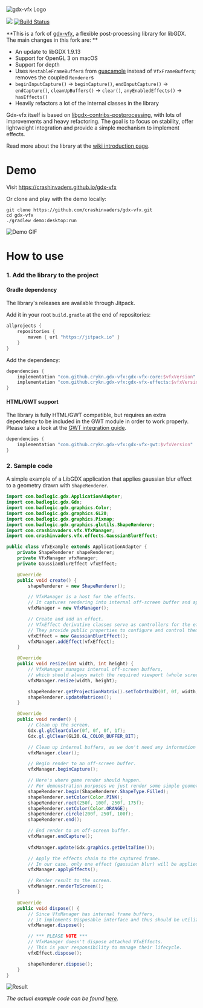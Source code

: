 ![gdx-vfx Logo](https://i.imgur.com/kVBGQHx.png)

[![](https://jitpack.io/v/crykn/gdx-vfx.svg)](https://jitpack.io/#crykn/gdx-vfx) [![Build Status](https://travis-ci.com/crykn/gdx-vfx.svg?branch=master)](https://travis-ci.com/crykn/gdx-vfx)

**This is a fork of [gdx-vfx](https://github.com/crashinvaders/gdx-vfx), a flexible post-processing library for libGDX. The main changes in this fork are: **

- An update to libGDX 1.9.13
- Support for OpenGL 3 on macOS
- Support for depth
- Uses `NestableFrameBuffer`s from [guacamole](https://github.com/crykn/guacamole) instead of `VfxFrameBuffer`s; removes the coupled `Renderer`s
- `beginInputCapture()` -> `beginCapture()`, `endInputCapture()` -> `endCapture()`, `cleanUpBuffers()` -> `clear()`, `anyEnabledEffects()` -> `hasEffects()` 
- Heavily refactors a lot of the internal classes in the library

Gdx-vfx itself is based on [libgdx-contribs-postprocessing](https://github.com/manuelbua/libgdx-contribs/tree/master/postprocessing), with lots of improvements and heavy refactoring. The goal is to focus on stability, offer lightweight integration and provide a simple mechanism to implement effects.

Read more about the library at the [wiki introduction page](https://github.com/crashinvaders/gdx-vfx/wiki/Library-overview).

# Demo

Visit https://crashinvaders.github.io/gdx-vfx

Or clone and play with the demo locally:
```
git clone https://github.com/crashinvaders/gdx-vfx.git
cd gdx-vfx
./gradlew demo:desktop:run
```

![Demo GIF](https://imgur.com/dCsVhoo.gif)

# How to use

### 1. Add the library to the project

#### Gradle dependency
The library's releases are available through Jitpack.

Add it in your root `build.gradle` at the end of repositories:
```gradle
allprojects {
    repositories {
        maven { url "https://jitpack.io" }
    }
}
```

Add the dependency:
```gradle
dependencies {
    implementation "com.github.crykn.gdx-vfx:gdx-vfx-core:$vfxVersion"
    implementation "com.github.crykn.gdx-vfx:gdx-vfx-effects:$vfxVersion"    // Optional, if you need standard filter/effects.
}
```

#### HTML/GWT support
The library is fully HTML/GWT compatible, but requires an extra dependency to be included in the GWT module in order to work properly.  
Please take a look at the [GWT integration guide](https://github.com/crashinvaders/gdx-vfx/wiki/GWT-HTML-Library-Integration).
```gradle
dependencies {
    implementation "com.github.crykn.gdx-vfx:gdx-vfx-gwt:$vfxVersion"
}
```

### 2. Sample code

A simple example of a LibGDX application that applies gaussian blur effect to a geometry drawn with `ShapeRenderer`.

```java
import com.badlogic.gdx.ApplicationAdapter;
import com.badlogic.gdx.Gdx;
import com.badlogic.gdx.graphics.Color;
import com.badlogic.gdx.graphics.GL20;
import com.badlogic.gdx.graphics.Pixmap;
import com.badlogic.gdx.graphics.glutils.ShapeRenderer;
import com.crashinvaders.vfx.VfxManager;
import com.crashinvaders.vfx.effects.GaussianBlurEffect;

public class VfxExample extends ApplicationAdapter {
    private ShapeRenderer shapeRenderer;
    private VfxManager vfxManager;
    private GaussianBlurEffect vfxEffect;

    @Override
    public void create() {
        shapeRenderer = new ShapeRenderer();

        // VfxManager is a host for the effects.
        // It captures rendering into internal off-screen buffer and applies a chain of defined effects.
        vfxManager = new VfxManager();

        // Create and add an effect.
        // VfxEffect derivative classes serve as controllers for the effects.
        // They provide public properties to configure and control them.
        vfxEffect = new GaussianBlurEffect();
        vfxManager.addEffect(vfxEffect);
    }

    @Override
    public void resize(int width, int height) {
        // VfxManager manages internal off-screen buffers,
        // which should always match the required viewport (whole screen in our case).
        vfxManager.resize(width, height);

        shapeRenderer.getProjectionMatrix().setToOrtho2D(0f, 0f, width, height);
        shapeRenderer.updateMatrices();
    }

    @Override
    public void render() {
        // Clean up the screen.
        Gdx.gl.glClearColor(0f, 0f, 0f, 1f);
        Gdx.gl.glClear(GL20.GL_COLOR_BUFFER_BIT);

        // Clean up internal buffers, as we don't need any information from the last render.
        vfxManager.clear();

        // Begin render to an off-screen buffer.
        vfxManager.beginCapture();

        // Here's where game render should happen.
        // For demonstration purposes we just render some simple geometry.
        shapeRenderer.begin(ShapeRenderer.ShapeType.Filled);
        shapeRenderer.setColor(Color.PINK);
        shapeRenderer.rect(250f, 100f, 250f, 175f);
        shapeRenderer.setColor(Color.ORANGE);
        shapeRenderer.circle(200f, 250f, 100f);
        shapeRenderer.end();

        // End render to an off-screen buffer.
        vfxManager.endCapture();
        
        vfxManager.update(Gdx.graphics.getDeltaTime());

        // Apply the effects chain to the captured frame.
        // In our case, only one effect (gaussian blur) will be applied.
        vfxManager.applyEffects();

        // Render result to the screen.
        vfxManager.renderToScreen();
    }

    @Override
    public void dispose() {
        // Since VfxManager has internal frame buffers,
        // it implements Disposable interface and thus should be utilized properly.
        vfxManager.dispose();

        // *** PLEASE NOTE ***
        // VfxManager doesn't dispose attached VfxEffects.
        // This is your responsibility to manage their lifecycle.
        vfxEffect.dispose();

        shapeRenderer.dispose();
    }
}
``` 

![Result](https://i.imgur.com/XjBynGw.png)

_The actual example code can be found [here](https://github.com/crashinvaders/gdx-vfx/blob/master/demo/core/src/com/crashinvaders/vfx/demo/screens/example/VfxExample.java)._
